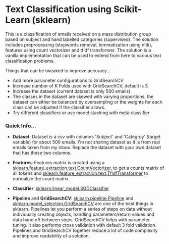 # Text Classification using Scikit-Learn (sklearn)

This is a classification of emails received on a mass distribution group based on subject and hand labelled categories (supervised). The solution includes preprocessing (stopwords removal, lemmatization using nltk), features using count vectorizer and tfidf transformer. The solution is a vanilla implementation that can be used to extend from here to various text classification problems. 

Things that can be tweaked to improve accuracy...
* Add more parameter configurations to GridSearchCV
* Increase number of K Folds used with GridSearchCV, default is 3.
* Increase the dataset (current dataset is only 500 emails)
* The classes in the dataset are skewed with varying proportions, the dataset can either be balanced by oversampling or the weights for each class can be adjusted if the classifier allows.
* Try different classifiers or use model stacking with meta classifier

### Quick Info...

* __Dataset__: Dataset is a csv with columns 'Subject' and 'Categroy' (target variable) for about 500 emails. I'm not sharing dataset as it is from real emails taken from my inbox. Replace the dataset with your own dataset that has these two columns.


* __Features__: Features matrix is created using a [sklearn.feature_extraction.text.CountVectorizer](http://scikit-learn.org/stable/modules/generated/sklearn.feature_extraction.text.CountVectorizer.html), to get a counts matrix of all tokens and [sklearn.feature_extraction.text.TfidfTransformer](http://scikit-learn.org/stable/modules/generated/sklearn.feature_extraction.text.TfidfTransformer.html#sklearn.feature_extraction.text.TfidfTransformer) to normalize the count matrix.


* __Classifier__: [sklearn.linear_model.SGDClassifier](http://scikit-learn.org/stable/modules/generated/sklearn.linear_model.SGDClassifier.html)


* __Pipeline__ and __GridSearchCV__: [sklearn.pipeline.Pipeline](http://scikit-learn.org/stable/modules/generated/sklearn.pipeline.Pipeline.html) and [sklearn.model_selection.GridSearchCV](http://scikit-learn.org/stable/modules/generated/sklearn.model_selection.GridSearchCV.html) are one of the best things in sklearn. Pipelines let you perform a series of steps on data without individually creating objects, handling parameters/return values and data hand off between steps. GridSearchCV helps with parameter tuning. It also performs cross validation with default 3 fold validation. Pipelines and GridSearchCV together reduce a lot of code complexity and improve readability of a solution.


